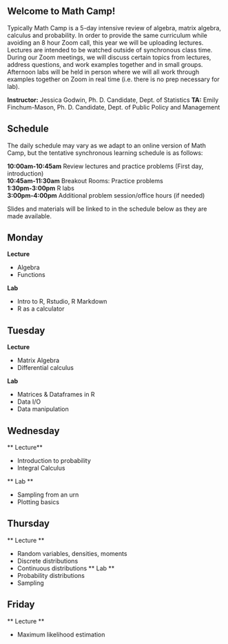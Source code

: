 
## Welcome to Math Camp!

Typically Math Camp is a 5-day intensive review of algebra, matrix algebra, calculus and probability. In order to provide the same curriculum while avoiding an 8 hour Zoom call, this year we will be uploading lectures. Lectures are intended to be watched outside of synchronous class time. During our Zoom meetings, we will discuss certain topics from lectures, address questions, and work examples together and in small groups. Afternoon labs will be held in person where we will all work through examples together on Zoom in real time (i.e. there is no prep necessary for lab).

**Instructor:** Jessica Godwin, Ph. D. Candidate, Dept. of Statistics
**TA:** Emily Finchum-Mason, Ph. D. Candidate, Dept. of Public Policy and Management

## Schedule

The daily schedule may vary as we adapt to an online version of Math Camp, but the tentative synchronous learning schedule is as follows:  

  **10:00am-10:45am**  Review lectures and practice problems (First day, introduction)  
  **10:45am-11:30am**  Breakout Rooms: Practice problems  
  **1:30pm-3:00pm**  R labs  
  **3:00pm-4:00pm**  Additional problem session/office hours (if needed)  

Slides and materials will be linked to in the schedule below as they are made available.

## Monday
**Lecture**
 * Algebra
 * Functions
 
**Lab**
 * Intro to R, Rstudio, R Markdown
 * R as a calculator

## Tuesday
**Lecture**
 * Matrix Algebra
 * Differential calculus
 
**Lab**
* Matrices & Dataframes in R
* Data I/O
* Data manipulation

## Wednesday
** Lecture**
* Introduction to probability
* Integral Calculus

** Lab **
* Sampling from an urn
* Plotting basics

## Thursday
** Lecture **
 * Random variables, densities, moments
 * Discrete distributions
 * Continuous distributions
** Lab **
 * Probability distributions
 * Sampling
 
## Friday
** Lecture **
 * Maximum likelihood estimation

